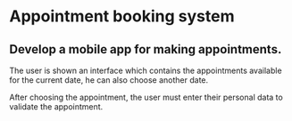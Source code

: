 # Appointment booking system
## Develop a mobile app for making appointments.

The user is shown an interface which contains the appointments available for the current date, he can also choose another date.

After choosing the appointment, the user must enter their personal data to validate the appointment.